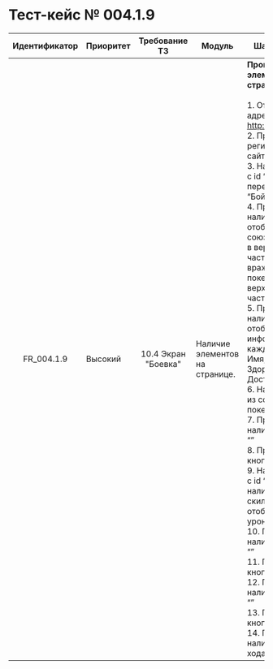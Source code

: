 # Тест-кейс № 004.1.9

| Идентификатор | Приоритет | Требование ТЗ | Модуль | Шаги тест-кейса | Ожидаемый результат |
| :---: | ----- | :---: | ----- | ----- | ----- |
|   FR\_004.1.9 |   Высокий |   10.4 Экран "Боевка"   |  Наличие элементов на странице. |   **Проверка наличия элементов на странице Боя** <br><br> 1\. Открыть сайт по адресу: [http://localhost:3000/](http://localhost:3000/) <br> 2\. Пройти регистрацию на сайте. <br> 3\. Нажать на кнопку с id “”, чтобы перейти на вкладку “Бой”. <br> 4\.  Проверить наличие отображения трех союзных покемонов в верхней левой части экрана и трех вражеских покемонов в верхней правой части. <br> 5\. Проверить наличие отображения информации о каждом покемоне: Имя, Уровень, Здоровье(HP) и Доступный скилл. <br> 6\. Нажать на одного из союзных покемонов. <br> 7\. Проверить наличие кнопки с id  “” <br> 8\. Проверить текст кнопки с id “” <br> 9\. Нажать на кнопку с id “” и убедиться в наличии списка скилов, отображающих их урон и эффект. <br> 10\. Проверить наличие кнопки с id  “”  <br> 11\. Проверить текст кнопки с id “” <br> 12\. Проверить наличие кнопки с id  “” <br> 13\. Проверить текст кнопки с id “” <br> 14\. Проверить наличие индикатора хода.   |   Все элементы присутствуют на странице, и сама страница соответствует макету. <br><br>8\. Значение равно “Скилл”. <br> 11\. Значение равно “Атака”. <br> 13\. Значение равно “Побег”. |